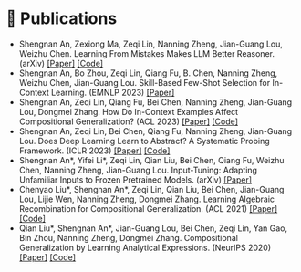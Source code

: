 
# 📝 Publications 

-	Shengnan An, Zexiong Ma, Zeqi Lin, Nanning Zheng, Jian-Guang Lou, Weizhu Chen. Learning From Mistakes Makes LLM Better Reasoner. (arXiv) [[Paper]](https://arxiv.org/abs/2310.20689) [[Code]](https://github.com/microsoft/LEMA/)
-	Shengnan An, Bo Zhou, Zeqi Lin, Qiang Fu, B. Chen, Nanning Zheng, Weizhu Chen, Jian-Guang Lou. Skill-Based Few-Shot Selection for In-Context Learning. (EMNLP 2023) [[Paper]](https://aclanthology.org/2023.emnlp-main.831/)
-	Shengnan An, Zeqi Lin, Qiang Fu, Bei Chen, Nanning Zheng, Jian-Guang Lou, Dongmei Zhang. How Do In-Context Examples Affect Compositional Generalization? (ACL 2023) [[Paper]](https://aclanthology.org/2023.acl-long.618/) [[Code]](https://github.com/microsoft/ContextualSP/tree/master/cofe)
-	Shengnan An, Zeqi Lin, Bei Chen, Qiang Fu, Nanning Zheng, Jian-Guang Lou. Does Deep Learning Learn to Abstract? A Systematic Probing Framework. (ICLR 2023) [[Paper]](https://arxiv.org/abs/2302.11978) [[Code]](https://github.com/microsoft/ContextualSP/tree/master/abstraction_probing)
-	Shengnan An*, Yifei Li*, Zeqi Lin, Qian Liu, Bei Chen, Qiang Fu, Weizhu Chen, Nanning Zheng, Jian-Guang Lou. Input-Tuning: Adapting Unfamiliar Inputs to Frozen Pretrained Models. (arXiv) [[Paper]](https://arxiv.org/abs/2203.03131)
-	Chenyao Liu*, Shengnan An*, Zeqi Lin, Qian Liu, Bei Chen, Jian-Guang Lou, Lijie Wen, Nanning Zheng, Dongmei Zhang. Learning Algebraic Recombination for Compositional Generalization. (ACL 2021) [[Paper]](https://aclanthology.org/2021.findings-acl.97/) [[Code]](https://github.com/thousfeet/LEAR?tab=readme-ov-file)
-	Qian Liu*, Shengnan An*, Jian-Guang Lou, Bei Chen, Zeqi Lin, Yan Gao, Bin Zhou, Nanning Zheng, Dongmei Zhang. Compositional Generalization by Learning Analytical Expressions. (NeurIPS 2020) [[Paper]](https://proceedings.neurips.cc/paper/2020/file/83adc9225e4deb67d7ce42d58fe5157c-Paper.pdf) [[Code]](https://github.com/microsoft/ContextualSP/tree/master/compositional_generalization)
